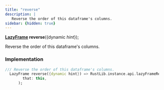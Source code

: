 ```yaml
---
title: "reverse"
description: |
   Reverse the order of this dataframe's columns.
sidebar: {hidden: true}
---
```

<span class="dart-code"><strong>[LazyFrame] reverse</strong>({<span class="nobr">dynamic <i>hint</i></span>});</span>

 Reverse the order of this dataframe's columns.
### Implementation
```dart
/// Reverse the order of this dataframe's columns.
  LazyFrame reverse({dynamic hint}) => RustLib.instance.api.lazyFrameReverse(
        that: this,
      );
```

[LazyFrame]: /reference/classes/lazyframe
[dynamic]: #